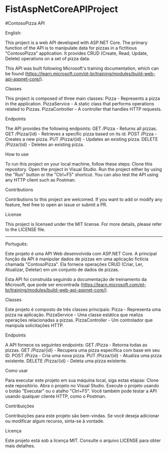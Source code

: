 # FistAspNetCoreAPIProject

#ContosoPizza API

English:

This project is a web API developed with ASP.NET Core. The primary function of the API is to manipulate data for pizzas in a fictitious "ContosoPizza" application. 
It provides CRUD (Create, Read, Update, Delete) operations on a set of pizza data.

This API was built following Microsoft's training documentation, which can be found (https://learn.microsoft.com/pt-br/training/modules/build-web-api-aspnet-core/).


Classes

This project is composed of three main classes:
Pizza - Represents a pizza in the application.
PizzaService - A static class that performs operations related to Pizzas.
PizzaController - A controller that handles HTTP requests.


Endpoints

The API provides the following endpoints:
GET /Pizza - Returns all pizzas.
GET /Pizza/{id} - Retrieves a specific pizza based on its id.
POST /Pizza - Creates a new pizza.
PUT /Pizza/{id} - Updates an existing pizza.
DELETE /Pizza/{id} - Deletes an existing pizza.


How to use

To run this project on your local machine, follow these steps:
Clone this repository.
Open the project in Visual Studio.
Run the project either by using the "Run" button or the "Ctrl+F5" shortcut.
You can also test the API using any HTTP client such as Postman.


Contributions

Contributions to this project are welcomed. If you want to add or modify any feature, feel free to open an issue or submit a PR.


License

This project is licensed under the MIT license. For more details, please refer to the LICENSE file.

------------------------------------------------------------------------------------------------------------------------------------------------------------------------------------------------------------

Português:

Este projeto é uma API Web desenvolvida com ASP.NET Core. A principal função da API é manipular dados de pizzas em uma aplicação fictícia chamada "ContosoPizza". 
Ela fornece operações CRUD (Criar, Ler, Atualizar, Deletar) em um conjunto de dados de pizzas.

Esta API foi construída seguindo a documentação de treinamento da Microsoft, que pode ser encontrada (https://learn.microsoft.com/pt-br/training/modules/build-web-api-aspnet-core/).


Classes

Este projeto é composto de três classes principais:
Pizza - Representa uma pizza na aplicação.
PizzaService - Uma classe estática que realiza operações relacionadas a pizzas.
PizzaController - Um controlador que manipula solicitações HTTP.


Endpoints

A API fornece os seguintes endpoints:
GET /Pizza - Retorna todas as pizzas.
GET /Pizza/{id} - Recupera uma pizza específica com base em seu ID.
POST /Pizza - Cria uma nova pizza.
PUT /Pizza/{id} - Atualiza uma pizza existente.
DELETE /Pizza/{id} - Deleta uma pizza existente.


Como usar

Para executar este projeto em sua máquina local, siga estas etapas:
Clone este repositório.
Abra o projeto no Visual Studio.
Execute o projeto usando o botão "Executar" ou o atalho "Ctrl+F5".
Você também pode testar a API usando qualquer cliente HTTP, como o Postman.


Contribuições

Contribuições para este projeto são bem-vindas. Se você deseja adicionar ou modificar algum recurso, sinta-se à vontade.


Licença

Este projeto está sob a licença MIT. Consulte o arquivo LICENSE para obter mais detalhes.
